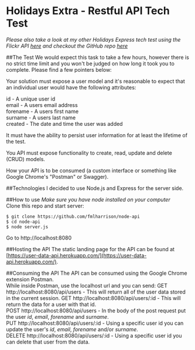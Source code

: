 # Holidays Extra - Restful API Tech Test

*Please also take a look at my other Holidays Express tech test using the Flickr API [here](https://random-flickr-feed.herokuapp.com/index.html) and checkout the GitHub repo [here](https://github.com/fmlharrison/holidaysextra_tech_test)*

##The Test
We would expect this task to take a few hours, however there is no strict time limit and you won't be judged on how long it took you to complete. Please find a few pointers below:  

Your solution must expose a user model and it's reasonable to expect that an individual user would have the following attributes:  

id - A unique user id  
email - A users email address  
forename - A users first name  
surname - A users last name  
created - The date and time the user was added  

It must have the ability to persist user information for at least the lifetime of the test.  

You API must expose functionality to create, read, update and delete (CRUD) models.  

How your API is to be consumed (a custom interface or something like Google Chrome's "Postman" or Swagger).  

##Technologies
I decided to use Node.js and Express for the server side.    

##How to use
*Make sure you have node installed on your computer*  
Clone this repo and start server:
```
$ git clone https://github.com/fmlharrison/node-api
$ cd node-api
$ node server.js
```
Go to http://localhost:8080

##Hosting the API
The static landing page for the API can be found at [https://user-data-api.herokuapp.com/](https://user-data-api.herokuapp.com/).

##Consuming the API
The API can be consumed using the Google Chrome extension Postman.  
While inside Postman, use the localhost url and you can send:
GET http://localhost:8080/api/users  - This will return all of the user data stored in the current session.
GET http://localhost:8080/api/users/:id  - This will return the data for a user with that id.    
POST http://localhost:8080/api/users - In the body of the post request put the user *id*, *email*, *forename* and *surname*.   
PUT http://localhost:8080/api/users/:id - Using a specific user id you can update the user's *id*, *email*, *forename* and/or *surname*.   
DELETE http://localhost:8080/api/users/:id - Using a specific user id you can delete that user from the data.  
